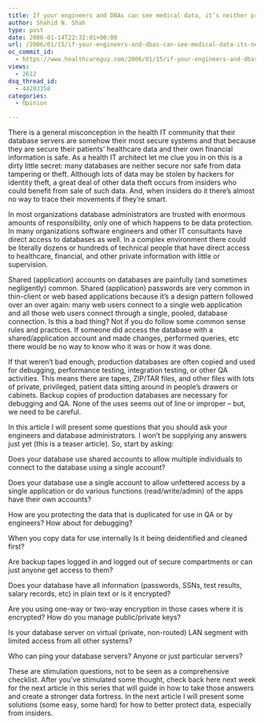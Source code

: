 ```yaml
---
title: If your engineers and DBAs can see medical data, it’s neither private nor secure
author: Shahid N. Shah
type: post
date: 2006-01-14T22:32:01+00:00
url: /2006/01/15/if-your-engineers-and-dbas-can-see-medical-data-its-neither-private-nor-secure/
oc_commit_id:
  - https://www.healthcareguy.com/2006/01/15/if-your-engineers-and-dbas-can-see-medical-data-its-neither-private-nor-secure/1478768984
views:
  - 2612
dsq_thread_id:
  - 44283358
categories:
  - Opinion

---
```

There is a general misconception in the health IT community that their database servers are somehow their most secure systems and that because they are secure their patients’ healthcare data and their own financial information is safe. As a health IT architect let me clue you in on this is a dirty little secret: many databases are neither secure nor safe from data tampering or theft. Although lots of data may be stolen by hackers for identity theft, a great deal of other data theft occurs from insiders who could benefit from sale of such data. And, when insiders do it there’s almost no way to trace their movements if they’re smart.

In most organizations database administrators are trusted with enormous amounts of responsibility, only one of which happens to be data protection. In many organizations software engineers and other IT consultants have direct access to databases as well. In a complex environment there could be literally dozens or hundreds of technical people that have direct access to healthcare, financial, and other private information with little or supervision.

Shared (application) accounts on databases are painfully (and sometimes negligently) common. Shared (application) passwords are very common in thin-client or web based applications because it’s a design pattern followed over an over again: many web users connect to a single web application and all those web users connect through a single, pooled, database connection. Is this a bad thing? Not if you do follow some common sense rules and practices. If someone did access the database with a shared/application account and made changes, performed queries, etc there would be no way to know who it was or how it was done.

If that weren’t bad enough, production databases are often copied and used for debugging, performance testing, integration testing, or other QA activities. This means there are tapes, ZIP/TAR files, and other files with lots of private, privileged, patient data sitting around in people’s drawers or cabinets. Backup copies of production databases are necessary for debugging and QA. None of the uses seems out of line or improper – but, we need to be careful.

In this article I will present some questions that you should ask your engineers and database administrators. I won’t be supplying any answers just yet (this is a teaser article). So, start by asking:

Does your database use shared accounts to allow multiple individuals to connect to the database using a single account?

Does your database use a single account to allow unfettered access by a single application or do various functions (read/write/admin) of the apps have their own accounts?

How are you protecting the data that is duplicated for use in QA or by engineers? How about for debugging?

When you copy data for use internally Is it being deidentified and cleaned first?

Are backup tapes logged in and logged out of secure compartments or can just anyone get access to them?

Does your database have all information (passwords, SSNs, test results, salary records, etc) in plain text or is it encrypted?
  
Are you using one-way or two-way encryption in those cases where it is encrypted? How do you manage public/private keys?

Is your database server on virtual (private, non-routed) LAN segment with limited access from all other systems?

Who can ping your database servers? Anyone or just particular servers?

These are stimulation questions, not to be seen as a comprehensive checklist. After you’ve stimulated some thought, check back here next week for the next article in this series that will guide in how to take those answers and create a stronger data fortress. In the next article I will present some solutions (some easy, some hard) for how to better protect data, especially from insiders.